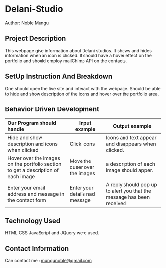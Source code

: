 # Delani-Studio
Author: Noble Mungu

## Project Description
This webpage give information about Delani studios. It shows and hides information when an icon is clicked.
It should have a hover effect on the portfolio and should employ mailChimp API on the contacts.

## SetUp Instruction And Breakdown
One should open the live site and interact with the webpage. Should be able to hide and show description of
the icons and hover over the portfolio area.


## Behavior Driven Development
| Our Program should handle                       | Input example | Output example                                   |
|:------------------------------------------------|---------------|--------------------------------------------------|
|Hide and show description and icons when clicked | Click icons   |Icons and text appear and disappears when clicked.|
|Hover over the images on the portfolio section to get a description of each image| Move the cuser over the images| a description of each image should apper.|
|Enter your email address and message in the contact form| Enter your details nad message|A reply should pop up to alert you that the message has been received|

## Technology Used
HTML CSS JavaScript and JQuery were used.

## Contact Information
Can contact me : mungunoble@gmail.com
